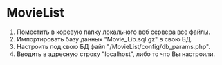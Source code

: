 # MovieList

1. Поместить в коревую папку локального веб сервера все файлы.
2. Импортировать базу данных "Movie_Lib.sql.gz" в свою БД.
3. Настроить под свою БД файл "/MovieList/config/db_params.php".
4. Вводить в адресную строку "localhost", либо то что Вы настроили.
